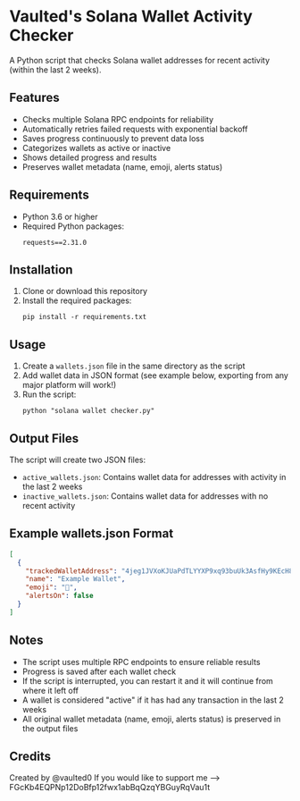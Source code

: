 # Vaulted's Solana Wallet Activity Checker

A Python script that checks Solana wallet addresses for recent activity (within the last 2 weeks).

## Features

- Checks multiple Solana RPC endpoints for reliability
- Automatically retries failed requests with exponential backoff
- Saves progress continuously to prevent data loss
- Categorizes wallets as active or inactive
- Shows detailed progress and results
- Preserves wallet metadata (name, emoji, alerts status)

## Requirements

- Python 3.6 or higher
- Required Python packages:
  ```
  requests==2.31.0
  ```

## Installation

1. Clone or download this repository
2. Install the required packages:
   ```
   pip install -r requirements.txt
   ```

## Usage

1. Create a `wallets.json` file in the same directory as the script
2. Add wallet data in JSON format (see example below, exporting from any major platform will work!)
3. Run the script:
   ```
   python "solana wallet checker.py"
   ```

## Output Files

The script will create two JSON files:
- `active_wallets.json`: Contains wallet data for addresses with activity in the last 2 weeks
- `inactive_wallets.json`: Contains wallet data for addresses with no recent activity

## Example wallets.json Format

```json
[
  {
    "trackedWalletAddress": "4jeg1JVXoKJUaPdTLYYXP9xq93buUk3AsfHy9KEcH8BE",
    "name": "Example Wallet",
    "emoji": "👻",
    "alertsOn": false
  }
]
```

## Notes

- The script uses multiple RPC endpoints to ensure reliable results
- Progress is saved after each wallet check
- If the script is interrupted, you can restart it and it will continue from where it left off
- A wallet is considered "active" if it has had any transaction in the last 2 weeks
- All original wallet metadata (name, emoji, alerts status) is preserved in the output files

## Credits

Created by @vaulted0 
If you would like to support me --> FGcKb4EQPNp12DoBfp12fwx1abBqQzqYBGuyRqVau1t
